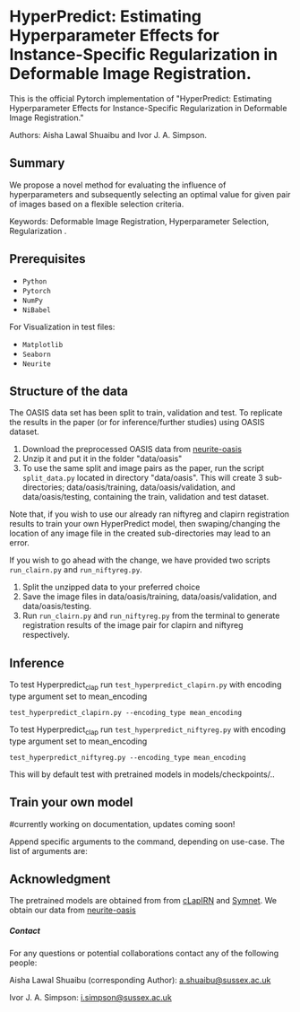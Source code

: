 # HyperPredict: Estimating Hyperparameter Effects for Instance-Specific Regularization in Deformable Image Registration.

This is the official Pytorch implementation of "HyperPredict: Estimating Hyperparameter Effects for Instance-Specific Regularization in Deformable Image Registration." 

Authors: Aisha Lawal Shuaibu and Ivor J. A. Simpson.

## Summary
We propose a novel method for evaluating the influence of hyperparameters and subsequently selecting an optimal value for given pair of images based on a flexible selection criteria.

Keywords: Deformable Image Registration, Hyperparameter Selection, Regularization
.
## Prerequisites
- `Python`
- `Pytorch`
- `NumPy`
- `NiBabel`

For Visualization in test files:

- `Matplotlib`
- `Seaborn`
- `Neurite`

## Structure of the data
The OASIS data set has been split to train, validation and test. To replicate the results in the paper (or for inference/further studies) using OASIS dataset.
1. Download the preprocessed OASIS data from [neurite-oasis](https://github.com/adalca/medical-datasets/blob/master/neurite-oasis.md)
2. Unzip it and put it in the folder "data/oasis"
3. To use the same split and image pairs as the paper, run the script `split_data.py` located in directory "data/oasis". This will create 3 sub-directories; data/oasis/training, data/oasis/validation, and data/oasis/testing, containing the train, validation and test dataset. 

Note that, if you wish to use our already ran niftyreg and clapirn registration results to train your own HyperPredict model, then swaping/changing the location of any image file in the created sub-directories may lead to an error. 

If you wish to go ahead with the change, we have provided two scripts `run_clairn.py` and `run_niftyreg.py`. 
1. Split the unzipped data to your preferred choice
2. Save the image files in data/oasis/training, data/oasis/validation, and data/oasis/testing. 
3. Run `run_clairn.py` and `run_niftyreg.py` from the terminal to generate registration results of the image pair for clapirn and niftyreg respectively.

## Inference
To test Hyperpredict<sub>clap</sub> run `test_hyperpredict_clapirn.py` with encoding type argument set to mean_encoding
```
test_hyperpredict_clapirn.py --encoding_type mean_encoding
```

To test Hyperpredict<sub>clap</sub> run `test_hyperpredict_niftyreg.py` with encoding type argument set to mean_encoding
```
test_hyperpredict_niftyreg.py --encoding_type mean_encoding
```
This will by default test with pretrained models in models/checkpoints/..

## Train your own model
#currently working on documentation, updates coming soon!

Append specific arguments to the command, depending on use-case. The list of arguments are:

## Acknowledgment
The pretrained models are obtained from from [cLapIRN](https://github.com/cwmok/Conditional_LapIRN/tree/main) and [Symnet](https://github.com/cwmok/Fast-Symmetric-Diffeomorphic-Image-Registration-with-Convolutional-Neural-Networks/tree/master). We obtain our data from [neurite-oasis](https://github.com/adalca/medical-datasets/blob/master/neurite-oasis.md)


##### Contact 
For any questions or potential collaborations contact any of the following people:

Aisha Lawal Shuaibu (corresponding Author): a.shuaibu@sussex.ac.uk

Ivor J. A. Simpson: i.simpson@sussex.ac.uk


